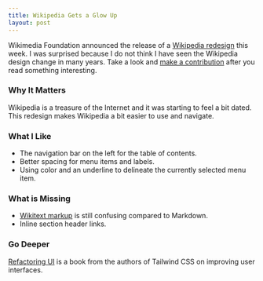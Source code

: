 ```yaml
---
title: Wikipedia Gets a Glow Up
layout: post
---
```

Wikimedia Foundation announced the release of a [Wikipedia redesign](https://wikimediafoundation.org/wikipedia-desktop/) this week. I was surprised because I do not think I have seen the Wikipedia design change in many years. Take a look and [make a contribution](https://en.wikipedia.org/wiki/Help:Introduction) after you read something interesting.

### Why It Matters
Wikipedia is a treasure of the Internet and it was starting to feel a bit dated. This redesign makes Wikipedia a bit easier to use and navigate.

### What I Like
* The navigation bar on the left for the table of contents.
* Better spacing for menu items and labels.
* Using color and an underline to delineate the currently selected menu item.

### What is Missing
* [Wikitext markup](https://en.wikipedia.org/wiki/Help:Wikitext) is still confusing compared to Markdown.
* Inline section header links.

### Go Deeper
[Refactoring UI](https://www.refactoringui.com) is a book from the authors of Tailwind CSS on improving user interfaces.